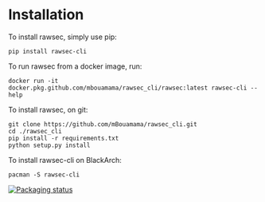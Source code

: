 # Installation
To install rawsec, simply use pip:
```
pip install rawsec-cli
```
To run rawsec from a docker image, run:
```
docker run -it docker.pkg.github.com/mbouamama/rawsec_cli/rawsec:latest rawsec-cli --help
```

To install rawsec, on git:
```
git clone https://github.com/mBouamama/rawsec_cli.git
cd ./rawsec_cli
pip install -r requirements.txt
python setup.py install
```

To install rawsec-cli on BlackArch:

```
pacman -S rawsec-cli
```

[![Packaging status](https://repology.org/badge/vertical-allrepos/rawsec-cli.svg)](https://repology.org/project/rawsec-cli/versions)
